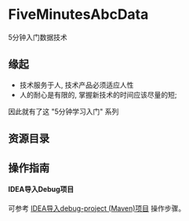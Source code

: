 # FiveMinutesAbcData
5分钟入门数据技术

## 缘起

- 技术服务于人, 技术产品必须适应人性
- 人的耐心是有限的, 掌握新技术的时间应该尽量的短;

因此就有了这 "5分钟学习入门" 系列

## 资源目录


## 操作指南

#### IDEA导入Debug项目

可参考 [IDEA导入debug-project (Maven)项目](docs/ProjectImport.md) 操作步骤。










